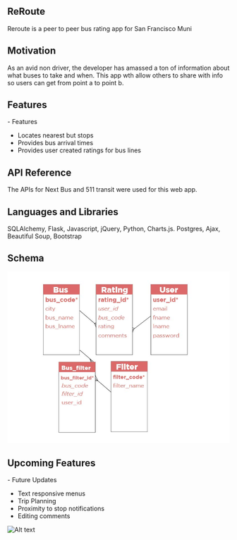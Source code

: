 ## ReRoute

Reroute is a peer to peer bus rating app for San Francisco Muni

## Motivation

As an avid non driver, the developer has amassed a ton of information about what buses to take and when. This app wth allow others to share with info so users can get from point a to point b.

## Features

- Features
- Locates nearest but stops
- Provides bus arrival times
- Provides user created ratings for bus lines

## API Reference

The APIs for Next Bus and 511 transit were used for this web app.

## Languages and Libraries

SQLAlchemy, Flask, Javascript, jQuery, Python, Charts.js. Postgres, Ajax, Beautiful Soup, Bootstrap

## Schema

![Alt text](/static/images/schema.jpg?raw=true "Optional Title")

## Upcoming Features


- Future Updates

- Text responsive menus
- Trip Planning
- Proximity to stop notifications
- Editing comments


![Alt text](/static/images/pascale.gif?raw=true "Optional Title")
